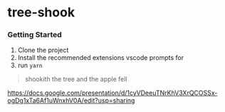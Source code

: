 # tree-shook

### Getting Started

1. Clone the project
2. Install the recommended extensions vscode prompts for
3. run `yarn`

> shookith the tree and the apple fell

https://docs.google.com/presentation/d/1cyVDeeuTNrKhV3XrQCOSSx-ogDg1xTa6Af1uWnxhV0A/edit?usp=sharing
